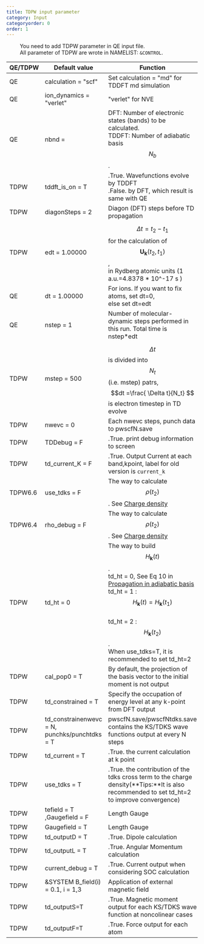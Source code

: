 ```yaml
---
title: TDPW input parameter
category: Input
categoryorder: 0
order: 1
---
```


&nbsp;&nbsp;&nbsp;&nbsp;&nbsp;&nbsp;&nbsp;&nbsp;<!--indentation-->
You need to add TDPW parameter in QE input file.
<br>&nbsp;&nbsp;&nbsp;&nbsp;&nbsp;&nbsp;&nbsp;&nbsp;<!--indentation-->
All parameter of TDPW are wrote in NAMELIST: `&CONTROL`.

|QE/TDPW| Default value  |  Function |
|------|-------------------------------|--|
| QE   | calculation      =        "scf" | Set calculation = "md" for TDDFT md simulation  |
| QE   | ion_dynamics     =     "verlet" | "verlet" for NVE |
| QE   | nbnd     =      | DFT: Number of electronic states (bands) to be calculated. <br> TDDFT: Number of adiabatic basis $$N_b$$. |
| TDPW | tddft_is_on      =          T | .True. Wavefunctions evolve by TDDFT <br> .False. by DFT, which result is same with QE |
| TDPW | diagonSteps      =          2 | Diagon (DFT) steps before TD propagation |
| TDPW | edt              =    1.00000 | $$\Delta t = t_2 -t_1 $$ for the calculation of $$\mathbf{U_k}(t_2,t_1) $$, <br> in Rydberg atomic units (1 a.u.=4.8378 * 10^-17 s )|
| QE   | dt               =    1.00000 | For ions. If you want to fix atoms, set dt=0, <br> else set dt=edt |
| QE   | nstep            =          1 |  Number of molecular-dynamic steps performed in this run. Total time is nstep*edt |
| TDPW | mstep            =        500 | $$\Delta t$$ is divided into $$N_t$$ (i.e. mstep) patrs,<br> $$dt =\frac{ \Delta t}{N_t} $$ is electron timestep in TD evolve |
| TDPW | nwevc            =          0 | Each nwevc steps, punch data to pwscfN.save |
| TDPW | TDDebug          =          F | .True. print debug information to screen |
| TDPW | td_current_K        =          F | .True. Output Current at each band,kpoint, label for old version is `current_k`|
| TDPW6.6 | use_tdks        =          F | The way to calculate $$\rho(t_2)$$. See [Charge density](/TDAPW/10-Theory/2020-04-18-propagation/) |
| TDPW6.4 | rho_debug       =          F | The way to calculate $$\rho(t_2)$$. See [Charge density](/TDAPW/10-Theory/2020-04-18-propagation/)|
| TDPW | td_ht = 0 |The way to build $$H_{\mathbf{k}}(t)$$. <br> td_ht = 0, See Eq 10 in [Propagation in adiabatic basis](/TDAPW/10-Theory/2020-04-18-basis/) <br> td_ht  = 1 : $$H_{\mathbf{k}}(t) = H_{\mathbf{k}}(t_1)$$ <br>  td_ht = 2 : $$H_{\mathbf{k}}(t_2) $$. <br>  When use_tdks=T, it is recommended to set td_ht=2 |
| TDPW | cal_pop0        =          T | By default, the projection of the basis vector to the initial moment is not output |
| TDPW | td_constrained        =          T | Specify the occupation  of  energy level at any k-point from  DFT output |
| TDPW | td_constrainenwevc     =    N,  punchks/punchtdks         =          T | pwscfN.save/pwscfNtdks.save contains the KS/TDKS wave functions output at every N steps |
| TDPW | td_current     =    T | .True. the current calculation at k point|
| TDPW | use_tdks     =    T | .True. the contribution of the tdks cross term to the charge density(**Tips:**It is also recommended to set td_ht=2 to improve convergence) |
| TDPW | tefield     =    T ,Gaugefield     =    F | Length Gauge |
| TDPW | Gaugefield     =    T | Length Gauge |
| TDPW | td_outputD     =    T | .True. Dipole calculation |
| TDPW | td_outputL     =    T | .True. Angular Momentum calculation |
| TDPW | current_debug    =    T | .True.  Current output when considering SOC calculation |
| TDPW | &SYSTEM  B_field(i)    =   0.1, i  =   1,3| Application of external magnetic field |
| TDPW | td_outputS=T| .True. Magnetic moment output  for each KS/TDKS wave function at noncolinear cases|
| TDPW | td_outputF=T| .True. Force output for each atom|

